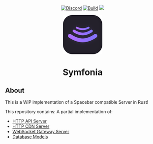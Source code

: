 <div align="center">

[![Discord]][Discord-invite]
[![Build][build-shield]][build-url]
<img src="https://img.shields.io/static/v1?label=Status&message=Early%20Development&color=blue">

  
</div>

<p align="center">
  
  <img width="128" src="https://github.com/polyphony-chat/design/blob/main/branding/polyphony-symfonia-round%400.5x.png" />
  <h1 align="center">Symfonia</h1>
</p>

## About

This is a WIP implementation of a Spacebar compatible Server in Rust!

This repository contains:
A partial implementation of:
  - [HTTP API Server](/src/api)
  - [HTTP CDN Server](/src/cdn)
  - [WebSocket Gateway Server](/src/gateway)
  - [Database Models](/src/database)

[Discord]: https://dcbadge.vercel.app/api/server/m3FpcapGDD?style=flat
[Discord-invite]: https://discord.com/invite/m3FpcapGDD
[build-shield]: https://img.shields.io/github/actions/workflow/status/polyphony-chat/symfonia/rust.yml?style=flat
[build-url]: https://github.com/polyphony-chat/symfonia/blob/main/.github/workflows/rust.yml
